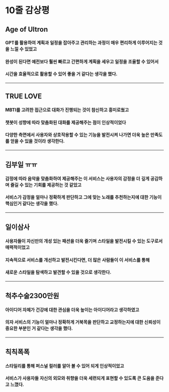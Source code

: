 # 10줄 감상평

## Age of Ultron
#### GPT를 활용하여 계획과 일정을 잡아주고 관리하는 과정이 매우 편리하게 이루어지는 것을 느낄 수 있었고 
#### 완성이 된다면 예전보다 훨씬 빠르고 간편하게 계획을 세우고 일정을 조율할 수 있어서 
#### 시간을 효율적으로 활용할 수 있어 좋을 거 같다는 생각을 했다.
-----
## TRUE LOVE
#### MBTI를 고려한 접근으로 대화가 진행되는 것이 참신하고 흥미로웠고
#### 챗봇이 성향에 따라 맞춤화된 대화를 제공해주는 점이 인상적이었다
#### 다양한 측면에서 사용자와 상호작용할 수 있는 기능을 발전시켜 나가면 더욱 높은 만족도를 얻을 수 있을 것이라 생각한다.
-----
## 김부일 ㅠㅠ
#### 감정에 따라 음악을 맞춤화하여 제공해주는 이 서비스는 사용자의 감정을 더 깊게 공감하며 즐길 수 있는 기회를 제공하는 것 같았고
#### 서비스가 감정을 얼마나 정확하게 판단하고 그에 맞는 노래를 추천하는지에 대한 기능이 핵심인거 같다는 생각을 했다.
-----
## 일이삼사
#### 사용자들이 자신만의 개성 있는 패션을 더욱 즐기며 스타일을 발전시킬 수 있는 도구로서 매력적이었고
#### 지속적으로 서비스를 개선하고 발전시킨다면, 더 많은 사람들이 이 서비스를 통해 
#### 새로운 스타일을 탐색하고 발견할 수 있을 것으로 생각한다.
-----
## 척추수술2300만원
#### 아이디어 자체가 건강에 대한 관심을 더욱 높이는 아이디어라고 생각하였고
#### 의자 서비스의 기능이 얼마나 정확하게 거북목을 판단하고 교정하는지에 대한 신뢰성이 중요한 부분인 거 같다는 생각을 했다.
-----
## 칙칙폭폭
#### 스타일리를 통해 퍼스널 컬러를 알아 볼 수 있어 되게 인상적이었고
#### 서비스가 사용자들 자신의 외모와 취향을 더욱 세련되게 표현할 수 있도록 큰 도움을 준다고 느꼈다. 
